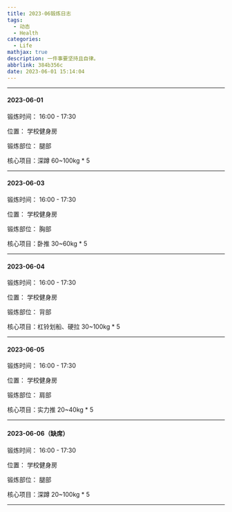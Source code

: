 ```yaml
---
title: 2023-06锻炼日志
tags:
  - 动态
  - Health
categories:
  - Life
mathjax: true
description: 一件事要坚持且自律。
abbrlink: 384b356c
date: 2023-06-01 15:14:04
---
```


---

#### 2023-06-01

锻炼时间： 16:00 - 17:30

位置： 学校健身房

锻炼部位： 腿部 

核心项目：深蹲 60~100kg * 5

---

#### 2023-06-03

锻炼时间： 16:00 - 17:30

位置： 学校健身房

锻炼部位： 胸部

核心项目：卧推 30~60kg * 5

---

#### 2023-06-04

锻炼时间： 16:00 - 17:30

位置： 学校健身房

锻炼部位： 背部

核心项目：杠铃划船、硬拉 30~100kg * 5

---

#### 2023-06-05

锻炼时间： 16:00 - 17:30

位置： 学校健身房

锻炼部位： 肩部

核心项目：实力推 20~40kg * 5

---

#### 2023-06-06（缺席）

锻炼时间： 16:00 - 17:30

位置： 学校健身房

锻炼部位： 腿部

核心项目：深蹲 20~100kg * 5

---

